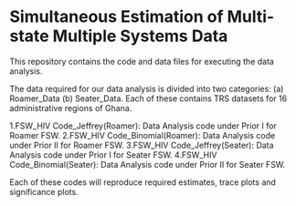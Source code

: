 # Simultaneous Estimation of Multi-state Multiple Systems Data

This repository contains the code and data files for executing the data analysis.

The data required for our data analysis is divided into two categories: (a) Roamer_Data  (b) Seater_Data. Each of these contains TRS datasets for 16 administrative regions of Ghana.

1.FSW_HIV Code_Jeffrey(Roamer): Data Analysis code under Prior I for Roamer FSW.
2.FSW_HIV Code_Binomial(Roamer): Data Analysis code under Prior II for Roamer FSW.
3.FSW_HIV Code_Jeffrey(Seater): Data Analysis code under Prior I for Seater FSW.
4.FSW_HIV Code_Binomial(Seater): Data Analysis code under Prior II for Seater FSW.

Each of these codes will reproduce required estimates, trace plots and significance plots.
